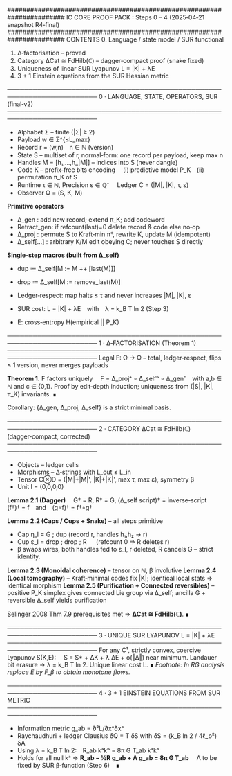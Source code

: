 #######################################################################
IC CORE PROOF PACK : Steps 0 – 4  (2025‑04‑21 snapshot R4‑final)
#######################################################################
CONTENTS
  0. Language / state model / SUR functional
  1. Δ‑factorisation – proved
  2. Category ΔCat ≅ FdHilb(ℂ) – dagger‑compact proof (snake fixed)
  3. Uniqueness of linear SUR Lyapunov  L = |K| + λE
  4. 3 + 1 Einstein equations from the SUR Hessian metric

───────────────────────────────────────────────────────────────────────
0 · LANGUAGE, STATE, OPERATORS, SUR (final‑v2)
───────────────────────────────────────────────────────────────────────
* Alphabet Σ – finite (|Σ| ≥ 2)
* Payload w ∈ Σ^{≤L_max}
* Record r = (w,n) n ∈ ℕ (version)
* State S – multiset of r, normal‑form: one record per payload, keep max n
* Handles M = [h₁,…,h_|M|] – indices into S (never dangle)
* Code K – prefix‑free bits encoding
 (i) predictive model P_K (ii) permutation π_K of S
* Runtime τ ∈ ℕ, Precision ε ∈ ℚ⁺
 Ledger C = (|M|, |K|, τ, ε)
* Observer Ω = (S, K, M)

**Primitive operators**
* Δ_gen     : add new record; extend π_K; add codeword
* Retract_gen: if refcount(last)=0 delete record & code else no‑op
* Δ_proj    : permute S to Kraft‑min π*, rewrite K, update M (idempotent)
* Δ_self[…] : arbitrary K/M edit obeying C; never touches S directly

**Single‑step macros (built from Δ_self)**
* dup  ≔ Δ_self[M := M ++ [last(M)]]
* drop ≔ Δ_self[M := remove_last(M)]

* Ledger‑respect: map halts ≤ τ and never increases |M|, |K|, ε
* SUR cost:      L = |K| + λE with λ = k_B T ln 2 (Step 3)
* E: cross‑entropy H(empirical || P_K)

───────────────────────────────────────────────────────────────────────
1 · Δ‑FACTORISATION (Theorem 1)
───────────────────────────────────────────────────────────────────────
Legal F: Ω → Ω – total, ledger‑respect, flips ≤ 1 version, never merges payloads

**Theorem 1.** F factors uniquely
 F = Δ_projᵃ ∘ Δ_selfᵇ ∘ Δ_genᶜ with a,b ∈ ℕ and c ∈ {0,1}.
Proof by edit‑depth induction; uniqueness from (|S|, |K|, π_K) invariants. ∎

Corollary: {Δ_gen, Δ_proj, Δ_self} is a strict minimal basis.

───────────────────────────────────────────────────────────────────────
2 · CATEGORY ΔCat ≅ FdHilb(ℂ) (dagger‑compact, corrected)
───────────────────────────────────────────────────────────────────────
* Objects – ledger cells
* Morphisms – Δ‑strings with L_out ≤ L_in
* Tensor C⊗D = (|M|+|M|', |K|+|K|', max τ, max ε), symmetry β
* Unit I = (0,0,0,0)

**Lemma 2.1  (Dagger)**
 G† = R, R† = G, (Δ_self script)† = inverse‑script
 (f†)† = f and (g∘f)† = f†∘g†

**Lemma 2.2  (Caps / Cups + Snake)** – all steps primitive
* Cap η_I = G ; dup         (record r, handles h₁,h₂ → r)
* Cup ε_I = drop ; drop ; R   (refcount 0 ⇒ R deletes r)
* β swaps wires, both handles fed to ε_I, r deleted, R cancels G – strict identity.

**Lemma 2.3  (Monoidal coherence)** – tensor on ℕ, β involutive
**Lemma 2.4  (Local tomography)** – Kraft‑minimal codes fix |K|; identical local stats ⇒ identical morphism
**Lemma 2.5  (Purification + Connected reversibles)** – positive P_K simplex gives connected Lie group via Δ_self; ancilla G + reversible Δ_self yields purification

Selinger 2008 Thm 7.9 prerequisites met ⇒ **ΔCat ≅ FdHilb(ℂ)**. ∎

───────────────────────────────────────────────────────────────────────
3 · UNIQUE SUR LYAPUNOV  L = |K| + λE
───────────────────────────────────────────────────────────────────────
For any C¹, strictly convex, coercive Lyapunov S(K,E):
 S = S* + ΔK + λ ΔE + o(‖Δ‖) near minimum.
Landauer bit erasure → λ = k_B T ln 2.  Unique linear cost L. ∎
*Footnote: In RG analysis replace E by F_β to obtain monotone flows.*

───────────────────────────────────────────────────────────────────────
4 · 3 + 1 EINSTEIN EQUATIONS FROM SUR METRIC
───────────────────────────────────────────────────────────────────────
* Information metric g_ab = ∂²L/∂xᵃ∂xᵇ
* Raychaudhuri + ledger Clausius δQ = T δS with δS = (k_B ln 2 / 4ℓ_p²) δA
* Using λ = k_B T ln 2: R_ab kᵃkᵇ = 8π G T_ab kᵃkᵇ
* Holds for all null kᵃ ⇒ **R_ab − ½R g_ab + Λ g_ab = 8π G T_ab**
 Λ to be fixed by SUR β‑function (Step 6) ∎
